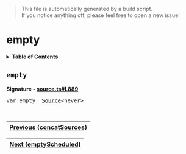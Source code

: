 > This file is automatically generated by a build script.<br>If you notice anything off, please feel free to open a new issue!

# empty

<details><summary><b>Table of Contents</b></summary>

1. [<code>empty</code>](#empty)</details>

## <a name="empty"></a><code>empty</code>

<b>Signature - [source.ts#L889](..\/..\/packages\/core\/src\/source.ts#L889)</b>

<pre>var empty: <a href="00-Source.md#Source-Interface">Source</a>&lt;never&gt;</pre><br>

| [Previous \(concatSources\)](09-concatSources.md#readme) |
| --- |

<div align="right">

| [Next \(emptyScheduled\)](11-emptyScheduled.md#readme) |
| --- |
</div>
